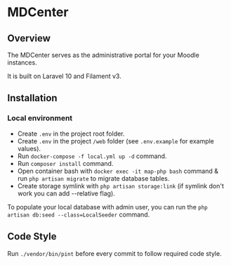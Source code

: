 # MDCenter

## Overview
The MDCenter serves as the administrative portal for your Moodle instances.

It is built on Laravel 10 and Filament v3.

## Installation

### Local environment

- Create `.env` in the project root folder.
- Create `.env` in the project `/web` folder (see `.env.example` for example values).
- Run `docker-compose -f local.yml up -d` command.
- Run `composer install` command.
- Open container bash with `docker exec -it map-php bash` command & run `php artisan migrate` to migrate database tables.
- Create storage symlink with `php artisan storage:link` (if symlink don't work you can add --relative flag).

To populate your local database with admin user, you can run the `php artisan db:seed --class=LocalSeeder` command.

## Code Style

Run `./vendor/bin/pint` before every commit to follow required code style.
